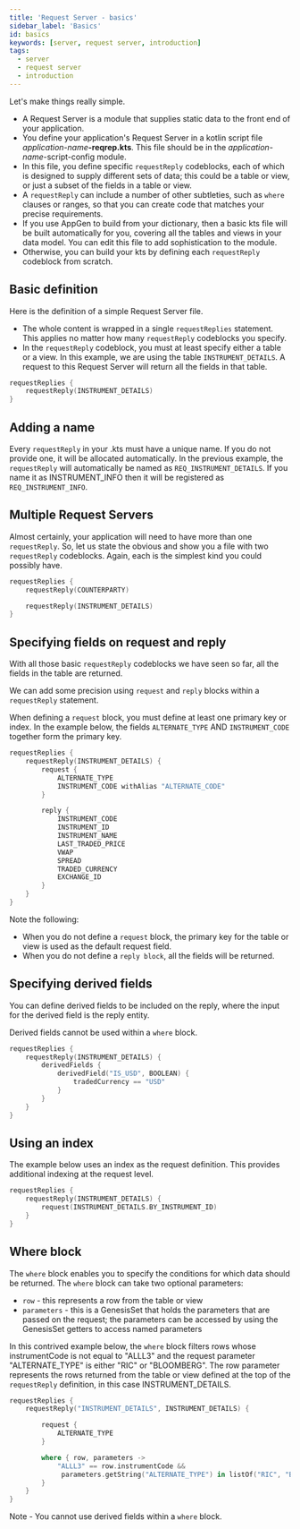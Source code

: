 ```yaml
---
title: 'Request Server - basics'
sidebar_label: 'Basics'
id: basics
keywords: [server, request server, introduction]
tags:
  - server
  - request server
  - introduction
---
```




Let's make things really simple.
- A Request Server is a module that supplies static data to the front end of your application.
- You define your application's Request Server in a kotlin script file  _application-name_**-reqrep.kts**. This file should be in the _application-name_-script-config module.
- In this file, you define specific `requestReply` codeblocks, each of which is designed to supply different sets of data; this could be a table or view, or just a subset of the fields in a table or view.
- A `requestReply` can include a number of other subtleties, such as `where` clauses or ranges, so that you can create code that matches your precise requirements.
- If you use AppGen to build from your dictionary, then a basic kts file will be built automatically for you, covering all the tables and views in your data model. You can edit this file to add sophistication to the module.
- Otherwise, you can build your kts by defining each `requestReply` codeblock from scratch. 

## Basic definition

Here is the definition of a simple Request Server file. 

- The whole content is wrapped in a single `requestReplies` statement. This applies no matter how many `requestReply` codeblocks you specify.
- In the `requestReply` codeblock, you must at least specify either a table or a view. In this example, we are using the table `INSTRUMENT_DETAILS`. A request to this Request Server will return all the fields in that table.

```kotlin
requestReplies {
    requestReply(INSTRUMENT_DETAILS)
}
```

## Adding a name

Every `requestReply` in your .kts must have a unique name. If you do not provide one, it will be allocated automatically. In the previous example, the `requestReply` will automatically be named as `REQ_INSTRUMENT_DETAILS`.
If you name it as INSTRUMENT_INFO then it will be registered as `REQ_INSTRUMENT_INFO`.

## Multiple Request Servers

Almost certainly, your application will need to have more than one `requestReply`. So, let us state the obvious and show you a file with two `requestReply` codeblocks. Again, each is the simplest kind you could possibly have.

```kotlin
requestReplies {
    requestReply(COUNTERPARTY)

    requestReply(INSTRUMENT_DETAILS)
}
```

## Specifying fields on request and reply


With all those basic `requestReply` codeblocks we have seen so far, all the fields in the table are returned.

We can add some precision using `request` and `reply` blocks within a `requestReply` statement.

When defining a `request` block, you must define at least one primary key or index. In the example below, the fields `ALTERNATE_TYPE` AND `INSTRUMENT_CODE` together form the primary key.


```kotlin
requestReplies {
    requestReply(INSTRUMENT_DETAILS) {
        request {
            ALTERNATE_TYPE
            INSTRUMENT_CODE withAlias "ALTERNATE_CODE"
        }

        reply {
            INSTRUMENT_CODE
            INSTRUMENT_ID
            INSTRUMENT_NAME
            LAST_TRADED_PRICE
            VWAP
            SPREAD
            TRADED_CURRENCY
            EXCHANGE_ID
        }
    }
}
```
Note the following:
- When you do not define a `request` block, the primary key for the table or view is used as the default request field.
- When you do not define a `reply block`, all the fields will be returned.

## Specifying derived fields

You can define derived fields to be included on the reply, where the input for the derived field is the reply entity. 

Derived fields cannot be used within a `where` block.

```kotlin
requestReplies {
    requestReply(INSTRUMENT_DETAILS) {
        derivedFields {
            derivedField("IS_USD", BOOLEAN) {
                tradedCurrency == "USD"
            }
        }
    }
}
```

## Using an index

The example below uses an index as the request definition. This provides additional indexing at the request level.

```kotlin
requestReplies {
    requestReply(INSTRUMENT_DETAILS) {
        request(INSTRUMENT_DETAILS.BY_INSTRUMENT_ID)
    }
}
```

## Where block

The `where` block enables you to specify the conditions for which data should be returned. The `where` block can take two optional parameters:
* `row` - this represents a row from the table or view
* `parameters` - this is a GenesisSet that holds the parameters that are passed on the request; the parameters can be accessed by using the GenesisSet getters to access named parameters

In this contrived example below, the `where` block filters rows whose instrumentCode is not equal to "ALLL3" and the request parameter "ALTERNATE_TYPE" is either "RIC" or "BLOOMBERG". 
The row parameter represents the rows returned from the table or view defined at the top of the `requestReply` definition, in this case INSTRUMENT_DETAILS.

```kotlin
requestReplies {
    requestReply("INSTRUMENT_DETAILS", INSTRUMENT_DETAILS) {

        request {
            ALTERNATE_TYPE
        }

        where { row, parameters ->
            "ALLL3" == row.instrumentCode &&                         
             parameters.getString("ALTERNATE_TYPE") in listOf("RIC", "BLOOMBERG") 
        }
    }
}
```

Note - You cannot use derived fields within a `where` block.
